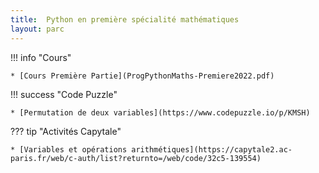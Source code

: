 ```yaml
---
title:  Python en première spécialité mathématiques
layout: parc
---
```




!!! info "Cours"

   
    * [Cours Première Partie](ProgPythonMaths-Premiere2022.pdf)



!!! success "Code Puzzle"

    * [Permutation de deux variables](https://www.codepuzzle.io/p/KMSH)
    

??? tip "Activités Capytale"

    * [Variables et opérations arithmétiques](https://capytale2.ac-paris.fr/web/c-auth/list?returnto=/web/code/32c5-139554)